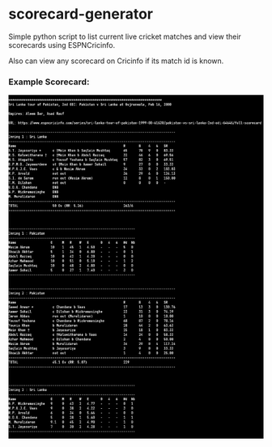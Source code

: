 # scorecard-generator

Simple python script to list current live cricket matches and view their scorecards using ESPNCricinfo.

Also can view any scorecard on Cricinfo if its match id is known.

### Example Scorecard:

![](img/scorecard-example.png)